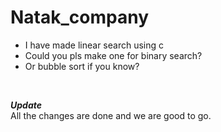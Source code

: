 # Natak_company

* I have made linear search using c 
* Could you pls make one for binary search?
* Or bubble sort if you know?
<br>

_**Update**_
<br>All the changes are done and we are good to go.
